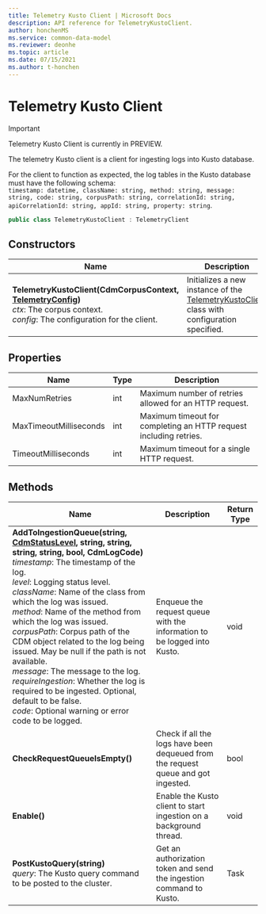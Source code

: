 ```yaml
---
title: Telemetry Kusto Client | Microsoft Docs
description: API reference for TelemetryKustoClient.
author: honchenMS
ms.service: common-data-model
ms.reviewer: deonhe 
ms.topic: article
ms.date: 07/15/2021
ms.author: t-honchen
---
```


# Telemetry Kusto Client

> [!IMPORTANT]
> Telemetry Kusto Client is currently in PREVIEW.

The telemetry Kusto client is a client for ingesting logs into Kusto database. 

For the client to function as expected, the log tables in the Kusto database must have the following schema:<br>
`timestamp: datetime, className: string, method: string, message: string, code: string, corpusPath: string, correlationId: string, apiCorrelationId: string, appId: string, property: string`.

```csharp
public class TelemetryKustoClient : TelemetryClient
```

## Constructors
|Name|Description|
|---|---|
|**TelemetryKustoClient(CdmCorpusContext, [TelemetryConfig](telemetryconfig.md))**<br/>*ctx*: The corpus context.<br/>*config*: The configuration for the client.|Initializes a new instance of the [TelemetryKustoClient](telemetrykustoclient.md) class with configuration specified.|

## Properties
|Name|Type|Description|
|---|---|---|
|MaxNumRetries|int|Maximum number of retries allowed for an HTTP request.|
|MaxTimeoutMilliseconds|int|Maximum timeout for completing an HTTP request including retries.|
|TimeoutMilliseconds|int|Maximum timeout for a single HTTP request.|

## Methods
|Name|Description|Return Type|
|---|---|---|
|**AddToIngestionQueue(string, [CdmStatusLevel](../cdm/statuslevel.md), string, string, string, string, bool, CdmLogCode)**<br/>*timestamp*: The timestamp of the log.<br/>*level*: Logging status level.<br/>*className*: Name of the class from which the log was issued.<br/>*method*:  Name of the method from which the log was issued.<br/>*corpusPath*: Corpus path of the CDM object related to the log being issued. May be null if the path is not available.<br/>*message*: The message to the log.<br/>*requireIngestion*: Whether the log is required to be ingested. Optional, default to be false.<br/>*code*: Optional warning or error code to be logged.|Enqueue the request queue with the information to be logged into Kusto.|void|
|**CheckRequestQueueIsEmpty()**|Check if all the logs have been dequeued from the request queue and got ingested.|bool|
|**Enable()**|Enable the Kusto client to start ingestion on a background thread.|void|
|**PostKustoQuery(string)**<br/>*query*: The Kusto query command to be posted to the cluster.|Get an authorization token and send the ingestion command to Kusto.|Task|
